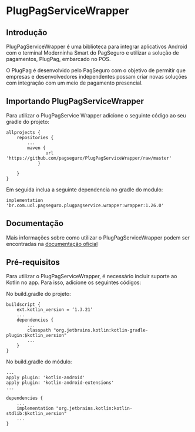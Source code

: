 # **PlugPagServiceWrapper**


## **Introdução**

PlugPagServiceWrapper é uma biblioteca para integrar aplicativos Android com o terminal Moderninha Smart do PagSeguro e utilizar a solução de pagamentos, PlugPag, embarcado no POS.

O PlugPag é desenvolvido pelo PagSeguro com o objetivo de permitir que empresas e desenvolvedores independentes possam criar novas soluções com integração com um meio de pagamento presencial.

## **Importando PlugPagServiceWrapper**

Para utilizar o PlugPagService Wrapper adicione o seguinte código ao seu gradle do projeto:

```
allprojects {
	repositories {
		...
		maven {
        	   url 'https://github.com/pagseguro/PlugPagServiceWrapper/raw/master'
       		}

	}
}
```

Em seguida inclua a seguinte dependencia no gradle do modulo:
```
implementation 'br.com.uol.pagseguro.plugpagservice.wrapper:wrapper:1.26.0'
```

## **Documentação**

Mais informações sobre como utilizar o PlugPagServiceWrapper podem ser encontradas na [documentação oficial](https://pagseguro.github.io/pagseguro-sdk-plugpagservicewrapper/)


## Pré-requisitos

Para utilizar o PlugPagServiceWrapper, é necessário incluir suporte ao Kotlin no app. Para isso, adicione os seguintes códigos:

No build.gradle do projeto:

```
buildscript {
	ext.kotlin_version = ‘1.3.21’
	...
	dependencies {
		...
		classpath "org.jetbrains.kotlin:kotlin-gradle-plugin:$kotlin_version"
		...
	}
}

```

No build.gradle do módulo:

```
...
apply plugin: 'kotlin-android'
apply plugin: 'kotlin-android-extensions'
...

dependencies {
	...
	implementation "org.jetbrains.kotlin:kotlin-stdlib:$kotlin_version"
	...
}
```


